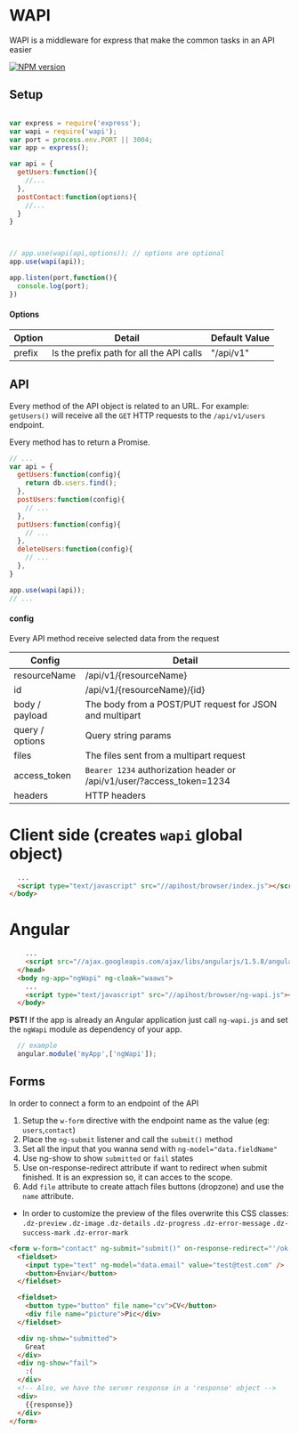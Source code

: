 # WAPI
WAPI is a middleware for express that make the common tasks in an API easier

<div>
 <a href="https://npmjs.org/package/wapi">
    <img src="https://img.shields.io/npm/v/wapi.svg?style=flat-square"
      alt="NPM version" />
  </a>
</div>

## Setup

```js

var express = require('express');
var wapi = require('wapi');
var port = process.env.PORT || 3004;
var app = express();

var api = {
  getUsers:function(){
    //...
  },
  postContact:function(options){
    //...
  }
}



// app.use(wapi(api,options)); // options are optional
app.use(wapi(api));

app.listen(port,function(){
  console.log(port);
})

```
#### Options

| Option  | Detail | Default Value |
| ------------- | ------------- | ------------- |
| prefix  | Is the prefix path for all the API calls | "/api/v1" |


## API

Every method of the API object is related to an URL. For example: `getUsers()` will
receive all the `GET` HTTP requests to the `/api/v1/users` endpoint.


Every method has to return a Promise.


```js
// ...
var api = {
  getUsers:function(config){
    return db.users.find();
  },
  postUsers:function(config){
    // ...
  },
  putUsers:function(config){
    // ...
  },
  deleteUsers:function(config){
    // ...
  },
}

app.use(wapi(api));
// ...
```

#### config
Every API method receive selected data from the request

| Config  | Detail |
| ------------- | ------------- |
| resourceName  | /api/v1/{resourceName} |
| id  | /api/v1/{resourceName}/{id} |
| body / payload  | The body from a POST/PUT request for JSON and multipart |
| query / options  | Query string params |
| files  | The files sent from a multipart request |
| access_token  | `Bearer 1234` authorization header or /api/v1/user/?access_token=1234  |
| headers  | HTTP headers |

# Client side (creates `wapi` global object)
```html
  ...
  <script type="text/javascript" src="//apihost/browser/index.js"></script>
</body>
```

# Angular


```html
    ...
    <script src="//ajax.googleapis.com/ajax/libs/angularjs/1.5.8/angular.min.js"></script>
  </head>
  <body ng-app="ngWapi" ng-cloak="waaws">
    ...
    <script type="text/javascript" src="//apihost/browser/ng-wapi.js"></script>
  </body>
```
**PST!** If the app is already an Angular application just call `ng-wapi.js` and
set the `ngWapi` module as dependency of your app.

```js
  // example
  angular.module('myApp',['ngWapi']);
```


## Forms
In order to connect a form to an endpoint of the API

1. Setup the `w-form` directive with the endpoint name as the value (eg: `users`,`contact`)
2. Place the `ng-submit` listener and call the `submit()` method
3. Set all the input that you wanna send with `ng-model="data.fieldName"`
4. Use ng-show to show `submitted` or `fail` states
5. Use on-response-redirect attribute if want to redirect when submit finished.
   It is an expression so, it can acces to the scope.
6. Add `file` attribute to create attach files buttons (dropzone) and use the `name` attribute.
  - In order to customize the preview of the files overwrite this CSS classes: `.dz-preview` `.dz-image`
  `.dz-details` `.dz-progress` `.dz-error-message` `.dz-success-mark` `.dz-error-mark`

```html
<form w-form="contact" ng-submit="submit()" on-response-redirect="'/ok'">
  <fieldset>
    <input type="text" ng-model="data.email" value="test@test.com" />
    <button>Enviar</button>
  </fieldset>

  <fieldset>
    <button type="button" file name="cv">CV</button>
    <div file name="picture">Pic</div>
  </fieldset>

  <div ng-show="submitted">
    Great
  </div>
  <div ng-show="fail">
    :(
  </div>
  <!-- Also, we have the server response in a 'response' object -->
  <div>
    {{response}}
  </div>
</form>
```
